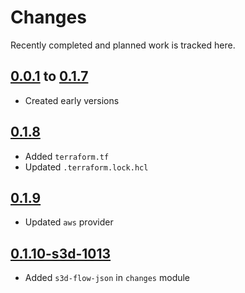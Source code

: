 # Changes
Recently completed and planned work is tracked here.

## [0.0.1](.) to [0.1.7](.)
- Created early versions

## [0.1.8](.)
- Added `terraform.tf`
- Updated `.terraform.lock.hcl`

## [0.1.9](.)
- Updated `aws` provider

## [0.1.10-s3d-1013](.)
- Added `s3d-flow-json` in `changes` module
